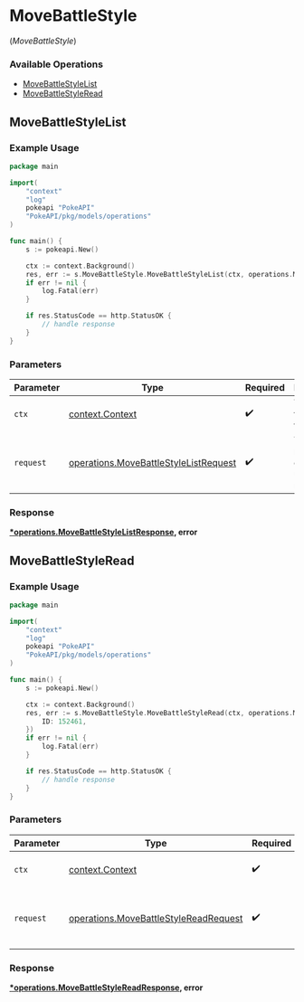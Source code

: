 # MoveBattleStyle
(*MoveBattleStyle*)

### Available Operations

* [MoveBattleStyleList](#movebattlestylelist)
* [MoveBattleStyleRead](#movebattlestyleread)

## MoveBattleStyleList

### Example Usage

```go
package main

import(
	"context"
	"log"
	pokeapi "PokeAPI"
	"PokeAPI/pkg/models/operations"
)

func main() {
    s := pokeapi.New()

    ctx := context.Background()
    res, err := s.MoveBattleStyle.MoveBattleStyleList(ctx, operations.MoveBattleStyleListRequest{})
    if err != nil {
        log.Fatal(err)
    }

    if res.StatusCode == http.StatusOK {
        // handle response
    }
}
```

### Parameters

| Parameter                                                                                      | Type                                                                                           | Required                                                                                       | Description                                                                                    |
| ---------------------------------------------------------------------------------------------- | ---------------------------------------------------------------------------------------------- | ---------------------------------------------------------------------------------------------- | ---------------------------------------------------------------------------------------------- |
| `ctx`                                                                                          | [context.Context](https://pkg.go.dev/context#Context)                                          | :heavy_check_mark:                                                                             | The context to use for the request.                                                            |
| `request`                                                                                      | [operations.MoveBattleStyleListRequest](../../models/operations/movebattlestylelistrequest.md) | :heavy_check_mark:                                                                             | The request object to use for the request.                                                     |


### Response

**[*operations.MoveBattleStyleListResponse](../../models/operations/movebattlestylelistresponse.md), error**


## MoveBattleStyleRead

### Example Usage

```go
package main

import(
	"context"
	"log"
	pokeapi "PokeAPI"
	"PokeAPI/pkg/models/operations"
)

func main() {
    s := pokeapi.New()

    ctx := context.Background()
    res, err := s.MoveBattleStyle.MoveBattleStyleRead(ctx, operations.MoveBattleStyleReadRequest{
        ID: 152461,
    })
    if err != nil {
        log.Fatal(err)
    }

    if res.StatusCode == http.StatusOK {
        // handle response
    }
}
```

### Parameters

| Parameter                                                                                      | Type                                                                                           | Required                                                                                       | Description                                                                                    |
| ---------------------------------------------------------------------------------------------- | ---------------------------------------------------------------------------------------------- | ---------------------------------------------------------------------------------------------- | ---------------------------------------------------------------------------------------------- |
| `ctx`                                                                                          | [context.Context](https://pkg.go.dev/context#Context)                                          | :heavy_check_mark:                                                                             | The context to use for the request.                                                            |
| `request`                                                                                      | [operations.MoveBattleStyleReadRequest](../../models/operations/movebattlestylereadrequest.md) | :heavy_check_mark:                                                                             | The request object to use for the request.                                                     |


### Response

**[*operations.MoveBattleStyleReadResponse](../../models/operations/movebattlestylereadresponse.md), error**

